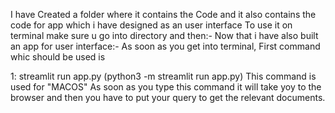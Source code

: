 I have Created a folder where it contains the Code and it also contains the code for app which i have designed as an user interface
To  use it on terminal make sure u go into directory and then:-
Now that i have also built an app for user interface:-
As soon as you get into terminal, First command whic should be used is 

1: streamlit run app.py  (python3 -m streamlit run app.py) This command is used for "MACOS"
As soon as you type this command it will take yoy to the browser and then you have to put your query to get the relevant documents.
